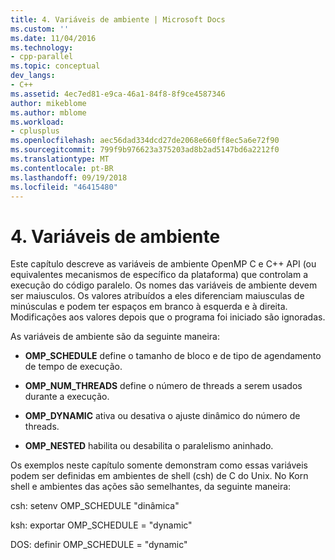 ```yaml
---
title: 4. Variáveis de ambiente | Microsoft Docs
ms.custom: ''
ms.date: 11/04/2016
ms.technology:
- cpp-parallel
ms.topic: conceptual
dev_langs:
- C++
ms.assetid: 4ec7ed81-e9ca-46a1-84f8-8f9ce4587346
author: mikeblome
ms.author: mblome
ms.workload:
- cplusplus
ms.openlocfilehash: aec56dad334dcd27de2068e660ff8ec5a6e72f90
ms.sourcegitcommit: 799f9b976623a375203ad8b2ad5147bd6a2212f0
ms.translationtype: MT
ms.contentlocale: pt-BR
ms.lasthandoff: 09/19/2018
ms.locfileid: "46415480"
---
```

# <a name="4-environment-variables"></a>4. Variáveis de ambiente

Este capítulo descreve as variáveis de ambiente OpenMP C e C++ API (ou equivalentes mecanismos de específico da plataforma) que controlam a execução do código paralelo.  Os nomes das variáveis de ambiente devem ser maiusculos. Os valores atribuídos a eles diferenciam maiusculas de minúsculas e podem ter espaços em branco à esquerda e à direita.  Modificações aos valores depois que o programa foi iniciado são ignoradas.

As variáveis de ambiente são da seguinte maneira:

- **OMP_SCHEDULE** define o tamanho de bloco e de tipo de agendamento de tempo de execução.

- **OMP_NUM_THREADS** define o número de threads a serem usados durante a execução.

- **OMP_DYNAMIC** ativa ou desativa o ajuste dinâmico do número de threads.

- **OMP_NESTED** habilita ou desabilita o paralelismo aninhado.

Os exemplos neste capítulo somente demonstram como essas variáveis podem ser definidas em ambientes de shell (csh) de C do Unix. No Korn shell e ambientes das ações são semelhantes, da seguinte maneira:

csh: setenv OMP_SCHEDULE "dinâmica"

ksh: exportar OMP_SCHEDULE = "dynamic"

DOS: definir OMP_SCHEDULE = "dynamic"